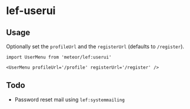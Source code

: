 # lef-userui

## Usage

Optionally set the `profileUrl` and the `registerUrl` (defaults to `/register`).

```JSX
import UserMenu from 'meteor/lef:userui'

<UserMenu profileUrl='/profile' registerUrl='/register' />
```

## Todo

- Password reset mail using `lef:systemmailing`